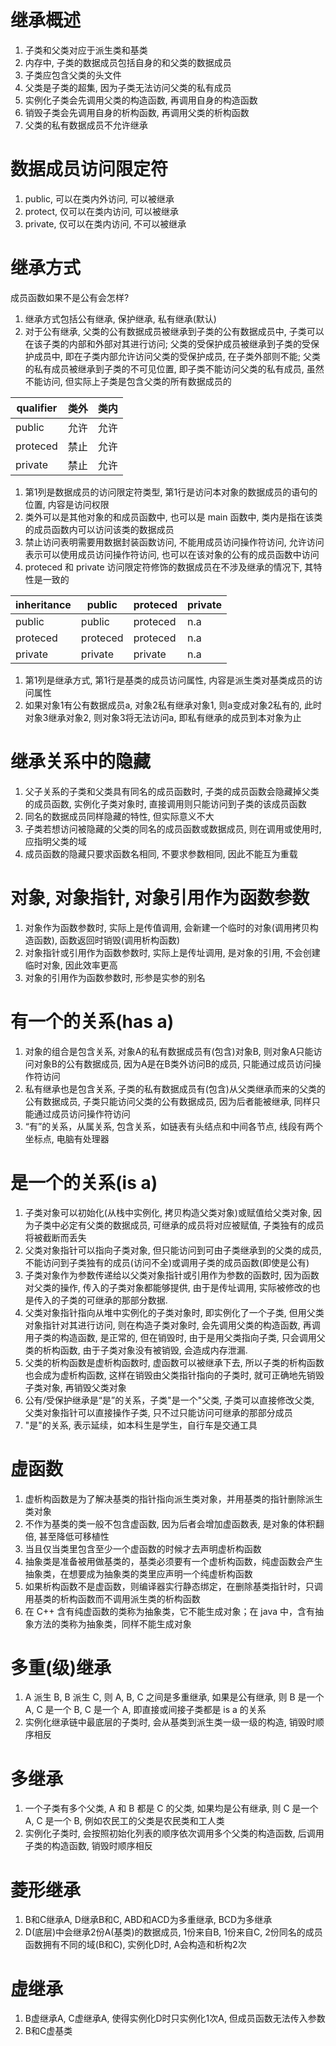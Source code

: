 # 继承概述

1. 子类和父类对应于派生类和基类
2. 内存中, 子类的数据成员包括自身的和父类的数据成员
3. 子类应包含父类的头文件
4. 父类是子类的超集, 因为子类无法访问父类的私有成员
5. 实例化子类会先调用父类的构造函数, 再调用自身的构造函数
6. 销毁子类会先调用自身的析构函数, 再调用父类的析构函数
7. 父类的私有数据成员不允许继承

# 数据成员访问限定符

1. public, 可以在类内外访问, 可以被继承
2. protect, 仅可以在类内访问, 可以被继承
3. private, 仅可以在类内访问, 不可以被继承

# 继承方式

成员函数如果不是公有会怎样?

1. 继承方式包括公有继承, 保护继承, 私有继承(默认)
3. 对于公有继承, 父类的公有数据成员被继承到子类的公有数据成员中, 子类可以在该子类的内部和外部对其进行访问; 父类的受保护成员被继承到子类的受保护成员中, 即在子类内部允许访问父类的受保护成员, 在子类外部则不能; 父类的私有成员被继承到子类的不可见位置, 即子类不能访问父类的私有成员, 虽然不能访问, 但实际上子类是包含父类的所有数据成员的

| qualifier | 类外 | 类内 |
| --------- | --- | --- |
| public    | 允许 | 允许 |
| proteced  | 禁止 | 允许 |
| private   | 禁止 | 允许 |

1. 第1列是数据成员的访问限定符类型, 第1行是访问本对象的数据成员的语句的位置, 内容是访问权限
2. 类外可以是其他对象的和成员函数中, 也可以是 main 函数中, 类内是指在该类的成员函数内可以访问该类的数据成员
3. 禁止访问表明需要用数据封装函数访问, 不能用成员访问操作符访问, 允许访问表示可以使用成员访问操作符访问, 也可以在该对象的公有的成员函数中访问
4. proteced 和 private 访问限定符修饰的数据成员在不涉及继承的情况下, 其特性是一致的

| inheritance | public   | proteced | private |
| ----------- | -------- | -------- | ------- |
| public      | public   | proteced | n.a     |
| proteced    | proteced | proteced | n.a     |
| private     | private  | private  | n.a     |

1. 第1列是继承方式, 第1行是基类的成员访问属性, 内容是派生类对基类成员的访问属性
2. 如果对象1有公有数据成员a, 对象2私有继承对象1, 则a变成对象2私有的, 此时对象3继承对象2, 则对象3将无法访问a, 即私有继承的成员到本对象为止

# 继承关系中的隐藏

1. 父子关系的子类和父类具有同名的成员函数时, 子类的成员函数会隐藏掉父类的成员函数, 实例化子类对象时, 直接调用则只能访问到子类的该成员函数
2. 同名的数据成员同样隐藏的特性, 但实际意义不大
3. 子类若想访问被隐藏的父类的同名的成员函数或数据成员, 则在调用或使用时, 应指明父类的域
4. 成员函数的隐藏只要求函数名相同, 不要求参数相同, 因此不能互为重载

# 对象, 对象指针, 对象引用作为函数参数

1. 对象作为函数参数时, 实际上是传值调用, 会新建一个临时的对象(调用拷贝构造函数), 函数返回时销毁(调用析构函数)
2. 对象指针或引用作为函数参数时, 实际上是传址调用, 是对象的引用, 不会创建临时对象, 因此效率更高
3. 对象的引用作为函数参数时, 形参是实参的别名

# 有一个的关系(has a)

1. 对象的组合是包含关系, 对象A的私有数据成员有(包含)对象B, 则对象A只能访问对象B的公有数据成员, 因为A是在B类外访问B的成员, 只能通过成员访问操作符访问
3. 私有继承也是包含关系, 子类的私有数据成员有(包含)从父类继承而来的父类的公有数据成员, 子类只能访问父类的公有数据成员, 因为后者能被继承, 同样只能通过成员访问操作符访问
4. “有”的关系，从属关系, 包含关系，如链表有头结点和中间各节点, 线段有两个坐标点, 电脑有处理器

# 是一个的关系(is a)

1. 子类对象可以初始化(从栈中实例化, 拷贝构造父类对象)或赋值给父类对象, 因为子类中必定有父类的数据成员, 可继承的成员将对应被赋值, 子类独有的成员将被截断而丢失
2. 父类对象指针可以指向子类对象, 但只能访问到可由子类继承到的父类的成员, 不能访问到子类独有的成员(访问不全)或调用子类的成员函数(即使是公有)
3. 子类对象作为参数传递给以父类对象指针或引用作为参数的函数时, 因为函数对父类的操作, 传入的子类对象都能够提供, 由于是传址调用, 实际被修改的也是传入的子类的可继承的那部分数据.
4. 父类对象指针指向从堆中实例化的子类对象时, 即实例化了一个子类, 但用父类对象指针对其进行访问, 则在构造子类对象时, 会先调用父类的构造函数, 再调用子类的构造函数, 是正常的, 但在销毁时, 由于是用父类指向子类, 只会调用父类的析构函数, 由于子类对象没有被销毁, 会造成内存泄漏.
5. 父类的析构函数是虚析构函数时, 虚函数可以被继承下去, 所以子类的析构函数也会成为虚析构函数, 这样在销毁由父类指针指向的子类时, 就可正确地先销毁子类对象, 再销毁父类对象
6. 公有/受保护继承是“是”的关系，子类"是一个"父类, 子类可以直接修改父类, 父类对象指针可以直接操作子类, 只不过只能访问可继承的那部分成员
7. "是"的关系, 表示延续，如本科生是学生，自行车是交通工具

# 虚函数

1. 虚析构函数是为了解决基类的指针指向派生类对象，并用基类的指针删除派生类对象
2. 不作为基类的类一般不包含虚函数, 因为后者会增加虚函数表, 是对象的体积翻倍, 甚至降低可移植性
3. 当且仅当类里包含至少一个虚函数的时候才去声明虚析构函数
4. 抽象类是准备被用做基类的，基类必须要有一个虚析构函数，纯虚函数会产生抽象类，在想要成为抽象类的类里应声明一个纯虚析构函数
5. 如果析构函数不是虚函数，则编译器实行静态绑定，在删除基类指针时，只调用基类的析构函数而不调用派生类的析构函数
6. 在 C++ 含有纯虚函数的类称为抽象类，它不能生成对象；在 java 中，含有抽象方法的类称为抽象类，同样不能生成对象

# 多重(级)继承

1. A 派生 B, B 派生 C, 则 A, B, C 之间是多重继承, 如果是公有继承, 则 B 是一个 A, C 是一个 B, C 是一个 A, 即直接或间接子类都是 is a 的关系
2. 实例化继承链中最底层的子类时, 会从基类到派生类一级一级的构造, 销毁时顺序相反

# 多继承

1. 一个子类有多个父类, A 和 B 都是 C 的父类, 如果均是公有继承, 则 C 是一个 A, C 是一个 B, 例如农民工的父类是农民类和工人类
2. 实例化子类时, 会按照初始化列表的顺序依次调用多个父类的构造函数, 后调用子类的构造函数, 销毁时顺序相反

# 菱形继承

1. B和C继承A, D继承B和C, ABD和ACD为多重继承, BCD为多继承
2. D(底层)中会继承2份A(基类)的数据成员, 1份来自B, 1份来自C, 2份同名的成员函数拥有不同的域(B和C), 实例化D时, A会构造和析构2次

# 虚继承

1. B虚继承A, C虚继承A, 使得实例化D时只实例化1次A, 但成员函数无法传入参数
1. B和C虚基类

